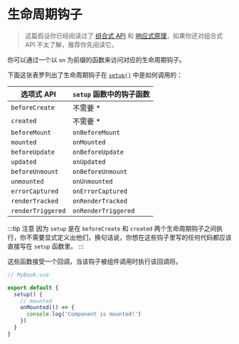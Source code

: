 # 生命周期钩子

> 这篇假设你已经阅读过了 [组合式 API](composition-api-introduction.html) 和 [响应式原理](reactivity-fundamentals.html)，如果你还对组合式 API 不太了解，推荐你先阅读它。

你可以通过一个以 `on` 为前缀的函数来访问对应的生命周期钩子。

下面这张表罗列出了生命周期钩子在 [`setup()`](composition-api-setup.html) 中是如何调用的：

| 选项式 API        | `setup` 函数中的钩子函数 |
| ----------------- | ------------------------ |
| `beforeCreate`    | 不需要 \*                |
| `created`         | 不需要 \*                |
| `beforeMount`     | `onBeforeMount`          |
| `mounted`         | `onMounted`              |
| `beforeUpdate`    | `onBeforeUpdate`         |
| `updated`         | `onUpdated`              |
| `beforeUnmount`   | `onBeforeUnmount`        |
| `unmounted`       | `onUnmounted`            |
| `errorCaptured`   | `onErrorCaptured`        |
| `renderTracked`   | `onRenderTracked`        |
| `renderTriggered` | `onRenderTriggered`      |

:::tip 注意
因为 `setup` 是在 `beforeCreate` 和 `created` 两个生命周期钩子之间执行，你不需要显式定义出他们，换句话说，你想在这些钩子里写的任何代码都应该直接写在 `setup` 函数里。
:::

这些函数接受一个回调，当该钩子被组件调用时执行该回调将。

```js
// MyBook.vue

export default {
  setup() {
    // mounted
    onMounted(() => {
      console.log('Component is mounted!')
    })
  }
}
```
